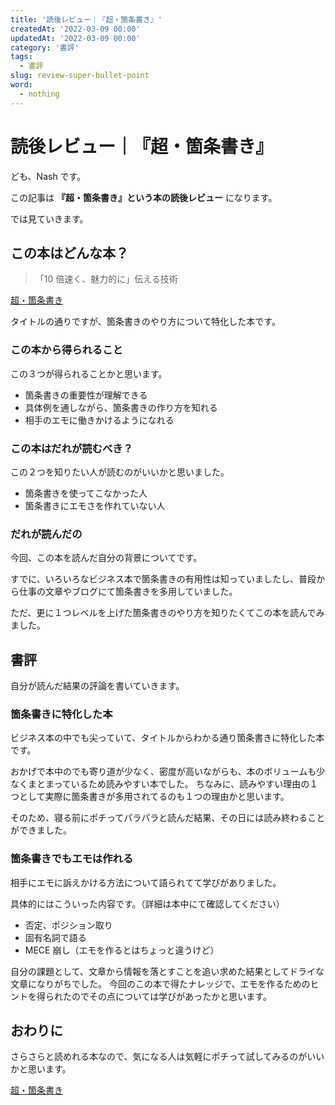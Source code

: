 ```yaml
---
title: '読後レビュー｜『超・箇条書き』'
createdAt: '2022-03-09 00:00'
updatedAt: '2022-03-09 00:00'
category: '書評'
tags:
  - 書評
slug: review-super-bullet-point
word:
  - nothing
---
```


# 読後レビュー｜『超・箇条書き』

ども、Nash です。

この記事は **『超・箇条書き』という本の読後レビュー** になります。

では見ていきます。

## この本はどんな本？

> 「10 倍速く、魅力的に」伝える技術

<div class="af-moshi-container">
<a href="//af.moshimo.com/af/c/click?a_id=1847646&amp;p_id=170&amp;pc_id=185&amp;pl_id=4062&amp;url=https%3A%2F%2Fwww.amazon.co.jp%2Fdp%2FB01H1452AK" rel="nofollow" referrerpolicy="no-referrer-when-downgrade"><img src="https://images-fe.ssl-images-amazon.com/images/I/51sPCS09LxL._SL160_.jpg" alt="" style="border: none;" /><br />超・箇条書き</a><img src="//i.moshimo.com/af/i/impression?a_id=1847646&amp;p_id=170&amp;pc_id=185&amp;pl_id=4062" alt="" width="1" height="1" style="border: 0px;" />
</div>

タイトルの通りですが、箇条書きのやり方について特化した本です。

### この本から得られること

この３つが得られることかと思います。

- 箇条書きの重要性が理解できる
- 具体例を通しながら、箇条書きの作り方を知れる
- 相手のエモに働きかけるようになれる

### この本はだれが読むべき？

この２つを知りたい人が読むのがいいかと思いました。

- 箇条書きを使ってこなかった人
- 箇条書きにエモさを作れていない人

### だれが読んだの

今回、この本を読んだ自分の背景についてです。

すでに、いろいろなビジネス本で箇条書きの有用性は知っていましたし、普段から仕事の文章やブログにて箇条書きを多用していました。

ただ、更に１つレベルを上げた箇条書きのやり方を知りたくてこの本を読んでみました。

## 書評

自分が読んだ結果の評論を書いていきます。

### 箇条書きに特化した本

ビジネス本の中でも尖っていて、タイトルからわかる通り箇条書きに特化した本です。

おかげで本中のでも寄り道が少なく、密度が高いながらも、本のボリュームも少なくまとまっているため読みやすい本でした。
ちなみに、読みやすい理由の１つとして実際に箇条書きが多用されてるのも１つの理由かと思います。

そのため、寝る前にポチってパラパラと読んだ結果、その日には読み終わることができました。

### 箇条書きでもエモは作れる

相手にエモに訴えかける方法について語られてて学びがありました。

具体的にはこういった内容です。（詳細は本中にて確認してください）

- 否定、ポジション取り
- 固有名詞で語る
- MECE 崩し（エモを作るとはちょっと違うけど）

自分の課題として、文章から情報を落とすことを追い求めた結果としてドライな文章になりがちでした。
今回のこの本で得たナレッジで、エモを作るためのヒントを得られたのでその点については学びがあったかと思います。

## おわりに

さらさらと読めれる本なので、気になる人は気軽にポチって試してみるのがいいかと思います。

<div class="af-moshi-container">
<a href="//af.moshimo.com/af/c/click?a_id=1847646&amp;p_id=170&amp;pc_id=185&amp;pl_id=4062&amp;url=https%3A%2F%2Fwww.amazon.co.jp%2Fdp%2FB01H1452AK" rel="nofollow" referrerpolicy="no-referrer-when-downgrade"><img src="https://images-fe.ssl-images-amazon.com/images/I/51sPCS09LxL._SL160_.jpg" alt="" style="border: none;" /><br />超・箇条書き</a><img src="//i.moshimo.com/af/i/impression?a_id=1847646&amp;p_id=170&amp;pc_id=185&amp;pl_id=4062" alt="" width="1" height="1" style="border: 0px;" />
</div>
